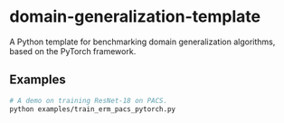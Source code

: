 # domain-generalization-template
A Python template for benchmarking domain generalization algorithms, based on the PyTorch framework.

## Examples
```bash
# A demo on training ResNet-18 on PACS.
python examples/train_erm_pacs_pytorch.py
```
